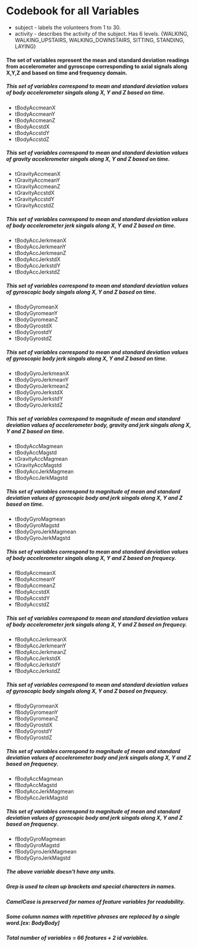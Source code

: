 # Codebook for all Variables

* subject - labels the volunteers from 1 to 30.
* activity - describes the activity of the subject. Has 6 levels.
             {WALKING, WALKING_UPSTAIRS, WALKING_DOWNSTAIRS, SITTING,  STANDING,  LAYING}


#### The set of variables represent the mean and standard deviation readings  from accelerometer and gyroscope corresponding to axial signals along X,Y,Z and based on time and frequency domain.


##### This set of variables correspond to mean and standard deviation values of body accelerometer singals along X, Y and Z based on time.

* tBodyAccmeanX
* tBodyAccmeanY
* tBodyAccmeanZ
* tBodyAccstdX
* tBodyAccstdY 
* tBodyAccstdZ


##### This set of variables correspond to mean and standard deviation values of gravity accelerometer singals along X, Y and Z based on time.

* tGravityAccmeanX
* tGravityAccmeanY
* tGravityAccmeanZ
* tGravityAccstdX
* tGravityAccstdY
* tGravityAccstdZ

##### This set of variables correspond to mean and standard deviation values of body accelerometer jerk singals along X, Y and Z based on time.


* tBodyAccJerkmeanX
* tBodyAccJerkmeanY
* tBodyAccJerkmeanZ
* tBodyAccJerkstdX
* tBodyAccJerkstdY
* tBodyAccJerkstdZ

##### This set of variables correspond to mean and standard deviation values of gyroscopic body singals along X, Y and Z based on time.

 
* tBodyGyromeanX
* tBodyGyromeanY
* tBodyGyromeanZ
* tBodyGyrostdX
* tBodyGyrostdY
* tBodyGyrostdZ

##### This set of variables correspond to mean and standard deviation values of gyroscopic body jerk singals along X, Y and Z based on time.
 

* tBodyGyroJerkmeanX
* tBodyGyroJerkmeanY
* tBodyGyroJerkmeanZ
* tBodyGyroJerkstdX
* tBodyGyroJerkstdY
* tBodyGyroJerkstdZ

##### This set of variables correspond to magnitude of mean and standard deviation values of accelerometer body, gravity and jerk singals along X, Y and Z based on time.


* tBodyAccMagmean
* tBodyAccMagstd
* tGravityAccMagmean
* tGravityAccMagstd
* tBodyAccJerkMagmean
* tBodyAccJerkMagstd


##### This set  of variables correspond to magnitude of mean and standard deviation values of gyroscopic body and jerk  singals along X, Y and Z based on time.

* tBodyGyroMagmean
* tBodyGyroMagstd
* tBodyGyroJerkMagmean
* tBodyGyroJerkMagstd
 

##### This set of variables correspond to mean and standard deviation values of body accelerometer singals along X, Y and Z based on frequecy.

* fBodyAccmeanX
* fBodyAccmeanY
* fBodyAccmeanZ
* fBodyAccstdX
* fBodyAccstdY
* fBodyAccstdZ

##### This set of variables correspond to mean and standard deviation values of body accelerometer jerk singals along X, Y and Z based on frequecy.
 

* fBodyAccJerkmeanX
* fBodyAccJerkmeanY
* fBodyAccJerkmeanZ
* fBodyAccJerkstdX
* fBodyAccJerkstdY
* fBodyAccJerkstdZ
 
##### This set of variables correspond to mean and standard deviation values of gyroscopic body singals along X, Y and Z based on frequecy.

* fBodyGyromeanX
* fBodyGyromeanY
* fBodyGyromeanZ
* fBodyGyrostdX
* fBodyGyrostdY
* fBodyGyrostdZ
 

##### This set of variables correspond to magnitude of mean and standard deviation values of accelerometer body and jerk singals along X, Y and Z based on frequency.

* fBodyAccMagmean
* fBodyAccMagstd
* fBodyAccJerkMagmean
* fBodyAccJerkMagstd
 
##### This set of variables correspond to magnitude of mean and standard deviation values of gyroscopic body and jerk singals along X, Y and Z based on frequency.

* fBodyGyroMagmean
* fBodyGyroMagstd
* fBodyGyroJerkMagmean
* fBodyGyroJerkMagstd

##### The above variable doesn't have any units.
##### Grep is used to clean up brackets and special characters in names.
##### CamelCase is preserved for names of feature variables for readability.
##### Some column names with repetitive phrases are replaced by a single word.[ex: BodyBody]
##### Total number of variables = 66 features + 2 id variables.


